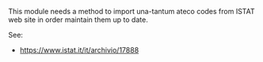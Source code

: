 This module needs a method to import una-tantum ateco codes from ISTAT web site in order
maintain them up to date.

See:

- <https://www.istat.it/it/archivio/17888>
